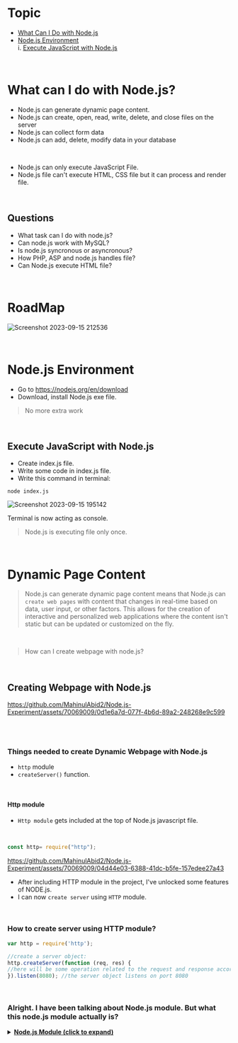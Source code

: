 # Topic
* [What Can I Do with Node.js](#what-can-i-do-with-nodejs) <br>
* [Node.js Environment](#nodejs-environment) <br>
        i. [Execute JavaScript with Node.js](#execute-javascript-with-nodejs)



<br>



# What can I do with Node.js?

* Node.js can generate dynamic page content.
* Node.js can create, open, read, write, delete, and close files on the server
* Node.js can collect form data
* Node.js can add, delete, modify data in your database

<br>

* Node.js can only execute JavaScript File.
* Node.js file can't execute HTML, CSS file but it can process and render file.

<br>

 ## Questions
* What task can I do with node.js?
* Can node.js work with MySQL?
* Is node.js syncronous or asyncronous?
* How PHP, ASP and node.js handles file?
* Can Node.js execute HTML file?

<br>

# RoadMap
![Screenshot 2023-09-15 212536](https://github.com/MahinulAbid2/Node.js-Experiment/assets/70069009/884c571e-46f9-4896-abc9-c590bfae903c)


<br>

# Node.js Environment
* Go to https://nodejs.org/en/download
* Download, install Node.js exe file.
> No more extra work

<br>

## Execute JavaScript with Node.js
* Create index.js file.
* Write some code in index.js file.
* Write this command in terminal:
```console
node index.js
```

![Screenshot 2023-09-15 195142](https://github.com/MahinulAbid2/Node.js-Experiment/assets/70069009/5b706a96-3e73-4b77-bff6-125a91bf8492)

Terminal is now acting as console. 

> Node.js is executing file only once.


<br>



# Dynamic Page Content
> Node.js can generate dynamic page content means that Node.js can `create web pages` with content that changes in real-time based on data, user input, or other factors. This allows for the creation of interactive and personalized web applications where the content isn't static but can be updated or customized on the fly.

<br>



> How can I create webpage with node.js?

<br>

## Creating Webpage with Node.js


https://github.com/MahinulAbid2/Node.js-Experiment/assets/70069009/0d1e6a7d-077f-4b6d-89a2-248268e9c599


<br>
<br>

### Things needed to create Dynamic Webpage with Node.js
* `http` module
* `createServer()` function.

<br>



#### Http module 
* `Http module` gets included at the top of Node.js javascript file.

  <br>
  


```javascript
const http= require("http");
```
https://github.com/MahinulAbid2/Node.js-Experiment/assets/70069009/04d44e03-6388-41dc-b5fe-157edee27a43


* After including HTTP module in the project, I've unlocked some features of NODE.js.
* I can now `create server` using `HTTP` module.

<br>

### How to create server using HTTP module?

```javascript
var http = require('http');

//create a server object:
http.createServer(function (req, res) {
//here will be some operation related to the request and response according to the request.
}).listen(8080); //the server object listens on port 8080
```
<br>

### Alright. I have been talking about Node.js module. But what this node.js module actually is?

<details>
<summary> <ins> <b>Node.js Module (click to expand)</b> </ins></summary>


  # what is Node.js Module?
</details>


<br>


